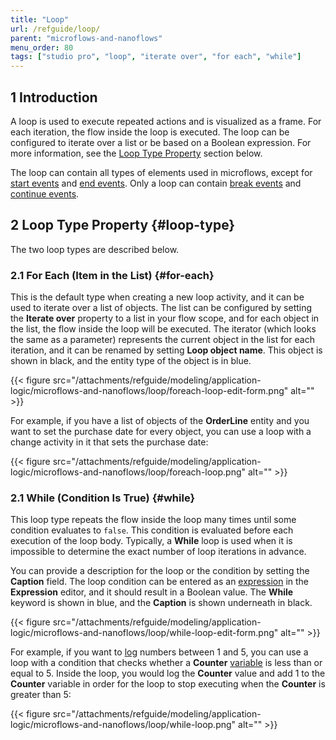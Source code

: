```yaml
---
title: "Loop"
url: /refguide/loop/
parent: "microflows-and-nanoflows"
menu_order: 80
tags: ["studio pro", "loop", "iterate over", "for each", "while"]
---
```


## 1 Introduction

A loop is used to execute repeated actions and is visualized as a frame. For each iteration, the flow inside the loop is executed. The loop can be configured to iterate over a list or be based on a Boolean expression. For more information, see the [Loop Type Property](#loop-type) section below.

The loop can contain all types of elements used in microflows, except for [start events](/refguide/start-event/) and [end events](/refguide/end-event/). Only a loop can contain [break events](/refguide/break-event/) and [continue events](/refguide/continue-event/).

## 2 Loop Type Property {#loop-type}

The two loop types are described below.

### 2.1 For Each (Item in the List) {#for-each}

This is the default type when creating a new loop activity, and it can be used to iterate over a list of objects. The list can be configured by setting the **Iterate over** property to a list in your flow scope, and for each object in the list, the flow inside the loop will be executed. The iterator (which looks the same as a parameter) represents the current object in the list for each iteration, and it can be renamed by setting **Loop object name**. This object is shown in black, and the entity type of the object is in blue.

{{< figure src="/attachments/refguide/modeling/application-logic/microflows-and-nanoflows/loop/foreach-loop-edit-form.png" alt="" >}}

For example, if you have a list of objects of the **OrderLine** entity and you want to set the purchase date for every object, you can use a loop with a change activity in it that sets the purchase date:

{{< figure src="/attachments/refguide/modeling/application-logic/microflows-and-nanoflows/loop/foreach-loop.png" alt="" >}}

### 2.1 While (Condition Is True) {#while}

This loop type repeats the flow inside the loop many times until some condition evaluates to `false`. This condition is evaluated before each execution of the loop body. Typically, a **While** loop is used when it is impossible to determine the exact number of loop iterations in advance.

You can provide a description for the loop or the condition by setting the **Caption** field. The loop condition can be entered as an [expression](/refguide/expressions/) in the **Expression** editor, and it should result in a Boolean value. The **While** keyword is shown in blue, and the **Caption** is shown underneath in black.

{{< figure src="/attachments/refguide/modeling/application-logic/microflows-and-nanoflows/loop/while-loop-edit-form.png" alt="" >}}

For example, if you want to [log](/refguide/log-message/) numbers between 1 and 5, you can use a loop with a condition that checks whether a **Counter** [variable](/refguide/variable-activities/) is less than or equal to 5. Inside the loop, you would log the **Counter** value and add 1 to the **Counter** variable in order for the loop to stop executing when the **Counter** is greater than 5:

{{< figure src="/attachments/refguide/modeling/application-logic/microflows-and-nanoflows/loop/while-loop.png" alt="" >}}
